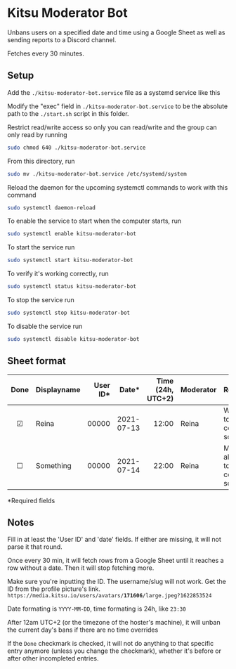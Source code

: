 # Kitsu Moderator Bot

Unbans users on a specified date and time using a Google Sheet as well as sending reports to a Discord channel.

Fetches every 30 minutes.

## Setup

Add the `./kitsu-moderator-bot.service` file as a systemd service like this

Modify the "exec" field in `./kitsu-moderator-bot.service` to be the absolute path to the `./start.sh` script in this folder.

Restrict read/write access so only you can read/write and the group can only read by running

```bash
sudo chmod 640 ./kitsu-moderator-bot.service
```

From this directory, run

```bash
sudo mv ./kitsu-moderator-bot.service /etc/systemd/system
```

Reload the daemon for the upcoming systemctl commands to work with this command

```bash
sudo systemctl daemon-reload
```

To enable the service to start when the computer starts, run

```bash
sudo systemctl enable kitsu-moderator-bot
```

To start the service run

```bash
sudo systemctl start kitsu-moderator-bot
```

To verify it's working correctly, run

```bash
sudo systemctl status kitsu-moderator-bot
```

To stop the service run

```bash
sudo systemctl stop kitsu-moderator-bot
```

To disable the service run

```bash
sudo systemctl disable kitsu-moderator-bot
```

## Sheet format

| **Done** | **Displayname** | **User ID**\* | **Date**\* | **Time** (24h, UTC+2) | **Moderator** | **Reason**                     |
| :------: | :-------------- | ------------: | ---------: | --------------------: | :------------ | :----------------------------- |
| &#9745;  | Reina           |         00000 | 2021-07-13 |                 12:00 | Reina         | Was too cool for school        |
| &#9744;  | Something       |         00000 | 2021-07-14 |                 22:00 | Reina         | Maybe also too cool for school |

\*Required fields

## Notes

Fill in at least the 'User ID' and 'date' fields. If either are missing, it will not parse it that round.

Once every 30 min, it will fetch rows from a Google Sheet until it reaches a row without a date. Then it will stop fetching more.

Make sure you're inputting the ID. The username/slug will not work. Get the ID from the profile picture's link.<br>
`https://media.kitsu.io/users/avatars/`**`171606`**`/large.jpeg?1622853524`

Date formating is `YYYY-MM-DD`, time formating is 24h, like `23:30`

After 12am UTC+2 (or the timezone of the hoster's machine), it will unban the current day's bans if there are no time overrides

If the `Done` checkmark is checked, it will not do anything to that specific entry anymore (unless you change the checkmark), whether it's before or after other incompleted entries.
